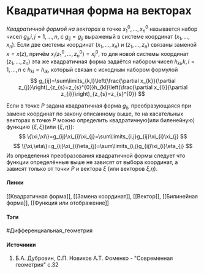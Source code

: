 # Квадратичная форма на векторах
*Квадратичной формой на векторах* в точке $x_{1}^{0},\dots,x_{n}^{0}$ называется набор чисел $g_{ij}$,$i,j=1,\dots,n$, с $g_{ij}=g_{ji}$ выраженый в системе координат $(x_{1},\dots,x_{n})$. Если две системы координат $(x_{1},\dots,x_{n})$ и $(z_{1},\dots,z_{n})$ связаны заменой $x=x(z)$, причём $x_{i}(z_{1}^{0},\dots,z_{n}^{0})=x_{i}^{0}$, то для новой системы координат $(z_{1},\dots,z_{n})$ эта же квадратичная форма задаётся набором чисел $h_{kl}$,$k,l=1,\dots,n$ c $h_{kl}=h_{lk}$, который связан с исходным набором формулой
$$
g_{ij}=\sum\limits_{k,l}\left(\frac{\partial x_{k}}{\partial z_{j}}\right)_{z_{s}=z_{s}^{0}}h_{kl}\left(\frac{\partial x_{l}}{\partial z_{i}}\right)_{z_{s}=z_{s}^{0}}
$$

Если в точке $P$ задана квадратичная форма $g_{ij}$, преобразующаяся при замене координат по закону описанному выше, то на касательных векторах в точке $P$ можно определить квадратичную(или биленейную) функцию $\{\xi,\xi\}$(или $\{\xi,\eta\}$):
$$
\{\xi,\xi\}=g_{ij}\xi_{i}\xi_{j}=\sum\limits_{i,j}g_{ij}\xi_{i}\xi_{j}
$$
$$
\{\xi,\eta\}=g_{ij}\xi_{i}\eta_{j}=\sum\limits_{i,j}g_{ij}\xi_{i}\eta_{j}
$$
Из определения преобразования квадратичной формы следует что функции определённые выше не зависят от выбора координат, а зависят только от точки $P$ и вектора $\xi$ (или векторов $\xi$,$\eta$).
#### Линки
 [[Квадратичная форма]],
 [[Замена координат]],
 [[Вектор]],
 [[Билинейная форма]],
 [[Функция или отображение]]
#### Тэги
 #Дифференциальная_геометрия 
#### Источники
1. Б.А. Дубровин, С.П. Новиков А.Т. Фоменко - "Современная геометрия" с.32